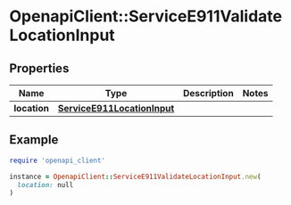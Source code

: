 # OpenapiClient::ServiceE911ValidateLocationInput

## Properties

| Name | Type | Description | Notes |
| ---- | ---- | ----------- | ----- |
| **location** | [**ServiceE911LocationInput**](ServiceE911LocationInput.md) |  |  |

## Example

```ruby
require 'openapi_client'

instance = OpenapiClient::ServiceE911ValidateLocationInput.new(
  location: null
)
```

